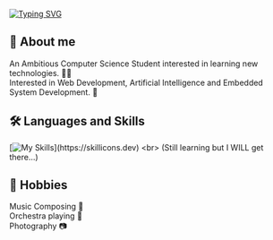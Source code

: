 [![Typing SVG](https://readme-typing-svg.demolab.com?font=Fira+Code&pause=1000&color=f78166&width=435&lines=👋+Hello+there!+Nice+to+see+you+here)](https://git.io/typing-svg)

<!--
**s3thanaut/s3thanaut** is a ✨ _special_ ✨ repository because its `README.md` (this file) appears on your GitHub profile.

Here are some ideas to get you started:

- 🔭 I’m currently working on ...
- 🌱 I’m currently learning ...
- 👯 I’m looking to collaborate on ...
- 🤔 I’m looking for help with ...
- 💬 Ask me about ...
- 📫 How to reach me: ...
- 😄 Pronouns: ...
- ⚡ Fun fact: ...
-->

## 🧠 About me
An Ambitious Computer Science Student interested in learning new technologies. 👨‍🎓<br>
Interested in Web Development, Artificial Intelligence and Embedded System Development. 🤖

## 🛠 Languages and Skills
[![My Skills](https://skillicons.dev/icons?i=git,github,html,css,js,react,nodejs,mongodb,arch,arduino,blender,py,java,ps,ai,pr,ae,)](https://skillicons.dev)
<br>
(Still learning but I WILL get there...)

## 🎸 Hobbies
Music Composing 🎹<br>
Orchestra playing 🎷<br>
Photography 📷<br>
